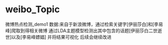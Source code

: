# weibo_Topic
微博热点检测_demo1
数据:来自于新浪微博，通过检索关键字[伊丽莎白]和[李易峰]爬取到得相关微博
通过LDA主题模型检测出其中包含的话题[伊丽莎白二世逝世]以及[李易峰嫖娼]
并将结果可视化
后续会继续改进
